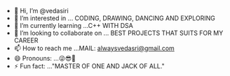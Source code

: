 - 👋 Hi, I’m @vedasiri
- 👀 I’m interested in ... CODING, DRAWING, DANCING AND EXPLORING
- 🌱 I’m currently learning ...C++ WITH DSA
- 💞️ I’m looking to collaborate on ... BEST PROJECTS THAT SUITS FOR MY CAREER
- 📫 How to reach me ...MAIL: alwaysvedasri@gmail.com
- 😄 Pronouns: ...😜😎🤗
- ⚡ Fun fact: ..."MASTER OF ONE AND JACK OF ALL."

<!---
vedasiri/vedasiri is a ✨ special ✨ repository because its `README.md` (this file) appears on your GitHub profile.
You can click the Preview link to take a look at your changes.
--->
